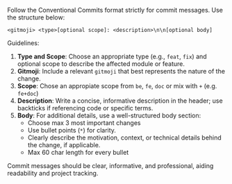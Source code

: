 Follow the Conventional Commits format strictly for commit messages.
Use the structure below:

```
<gitmoji> <type>[optional scope]: <description>\n\n[optional body]
```

Guidelines:

1. **Type and Scope**: Choose an appropriate type (e.g., `feat`, `fix`) and optional scope to describe the affected module or feature.
2. **Gitmoji**: Include a relevant `gitmoji` that best represents the nature of the change.
3. **Scope**: Chose an appropiate scope from `be`, `fe`, `doc` or mix with `+` (e.g. `fe+doc`)
3. **Description**: Write a concise, informative description in the header; use backticks if referencing code or specific terms.
4. **Body**: For additional details, use a well-structured body section:
   - Choose max 3 most important changes
   - Use bullet points (`*`) for clarity.
   - Clearly describe the motivation, context, or technical details behind the change, if applicable.
   - Max 60 char length for every bullet

Commit messages should be clear, informative, and professional, aiding readability and project tracking.